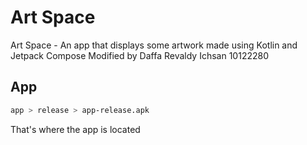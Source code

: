 # Art Space
Art Space - An app that displays some artwork made using Kotlin and Jetpack Compose
Modified by Daffa Revaldy Ichsan 10122280
## App
```bash
app > release > app-release.apk
```

That's where the app is located
